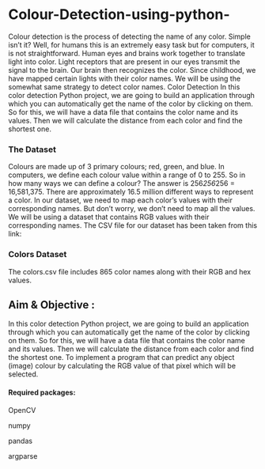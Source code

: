 # Colour-Detection-using-python-
Colour detection is the process of detecting the name of any color. Simple
isn’t it? Well, for humans this is an extremely easy task but for computers, it is
not straightforward. Human eyes and brains work together to translate light into
color. Light receptors that are present in our eyes transmit the signal to the
brain.
 Our brain then recognizes the color. Since childhood, we have mapped certain
lights with their color names. We will be using the somewhat same strategy to
detect color names.
Color Detection In this color detection Python project, we are going to build
an application through which you can automatically get the name of the color
by clicking on them.
So for this, we will have a data file that contains the color name and its values.
Then we will calculate the distance from each color and find the shortest one.

### The Dataset
Colours are made up of 3 primary colours; red, green, and blue. In computers,
we define each colour value within a range of 0 to 255. So in how many ways
we can define a colour? The answer is 256*256*256 = 16,581,375. There are
approximately 16.5 million different ways to represent a color. In our dataset,
we need to map each color’s values with their corresponding names. But
don’t worry, we don’t need to map all the values. We will be using a dataset that contains RGB values with their corresponding names. The CSV file for
our dataset has been taken from this link:

### Colors Dataset
The colors.csv file includes 865 color names along with their RGB and hex
values. 

## Aim & Objective :
In this color detection Python project, we are going to build an
application through which you can automatically get the name of the color by
clicking on them. So for this, we will have a data file that contains the color
name and its values. Then we will calculate the distance from each color and
find the shortest one.
To implement a program that can predict any object (image) colour by
calculating the RGB value of that pixel which will be selected. 

#### Required packages:
OpenCV 

numpy

pandas

argparse
